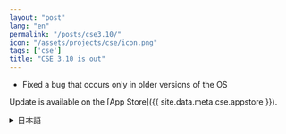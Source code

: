 ```yaml
---
layout: "post"
lang: "en"
permalink: "/posts/cse3.10/"
icon: "/assets/projects/cse/icon.png"
tags: ['cse']
title: "CSE 3.10 is out"
---
```


- Fixed a bug that occurs only in older versions of the OS

Update is available on the [App Store]({{ site.data.meta.cse.appstore }}).

<details lang="ja">
<summary>日本語</summary>

- 古いバージョンのOSでのみ発生するバグを修正しました

</details>
